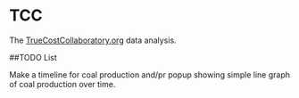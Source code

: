 # TCC

The [TrueCostCollaboratory.org](http://www.truecostcollaboratory.org/) data analysis.

##TODO List

Make a timeline for coal production and/pr popup showing simple line graph of coal production over time.